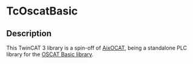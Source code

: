 # TcOscatBasic

## Description
This TwinCAT 3 library is a spin-off of [AixOCAT](https://github.com/RWTH-EBC/AixOCAT), being a standalone PLC library for the [OSCAT Basic library](http://www.oscat.de/en/component/jdownloads/category/2-oscat-basic.html?Itemid=0).
